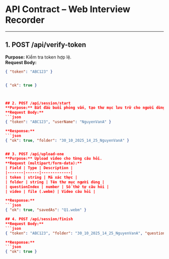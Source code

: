 # API Contract – Web Interview Recorder

---

## 1. POST /api/verify-token
**Purpose:** Kiểm tra token hợp lệ.  
**Request Body:**
```json
{ "token": "ABC123" }


{ "ok": true }



## 2. POST /api/session/start
**Purpose:** Bắt đầu buổi phỏng vấn, tạo thư mục lưu trữ cho người dùng.  
**Request Body:**
```json
{ "token": "ABC123", "userName": "NguyenVanA" }

**Response:**
```json
{ "ok": true, "folder": "30_10_2025_14_25_NguyenVanA" }


## 3. POST /api/upload-one
**Purpose:** Upload video cho từng câu hỏi.  
**Request (multipart/form-data):**
| Field | Type | Description |
|-------|------|-------------|
| token | string | Mã xác thực |
| folder | string | Tên thư mục người dùng |
| questionIndex | number | Số thứ tự câu hỏi |
| video | file (.webm) | Video câu hỏi |

**Response:**
```json
{ "ok": true, "savedAs": "Q1.webm" }

## 4. POST /api/session/finish
**Request Body:**
```json
{ "token": "ABC123", "folder": "30_10_2025_14_25_NguyenVanA", "questionsCount": 3 }

**Response:**
```json
{ "ok": true }

